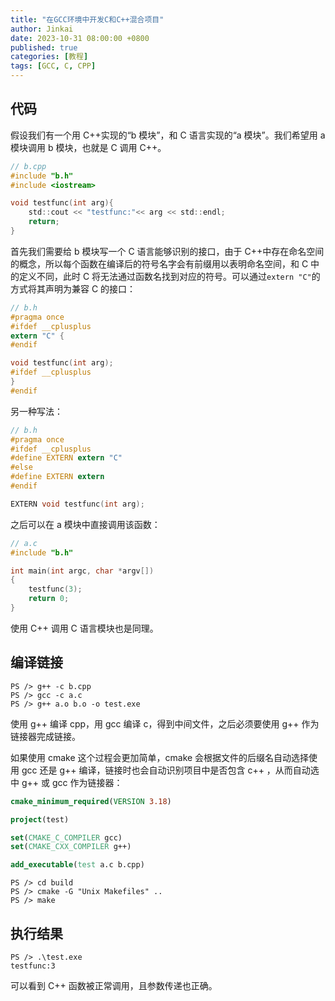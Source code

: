 ```yaml
---
title: "在GCC环境中开发C和C++混合项目"
author: Jinkai
date: 2023-10-31 08:00:00 +0800
published: true
categories: [教程]
tags: [GCC, C, CPP]
---
```


## 代码

假设我们有一个用 C++实现的“b 模块”，和 C 语言实现的“a 模块”。我们希望用 a 模块调用 b 模块，也就是 C 调用 C++。

```c
// b.cpp
#include "b.h"
#include <iostream>

void testfunc(int arg){
    std::cout << "testfunc:"<< arg << std::endl;
    return;
}
```

首先我们需要给 b 模块写一个 C 语言能够识别的接口，由于 C++中存在命名空间的概念，所以每个函数在编译后的符号名字会有前缀用以表明命名空间，和 C 中的定义不同，此时 C 将无法通过函数名找到对应的符号。可以通过`extern "C"`的方式将其声明为兼容 C 的接口：

```c
// b.h
#pragma once
#ifdef __cplusplus
extern "C" {
#endif

void testfunc(int arg);
#ifdef __cplusplus
}
#endif
```

另一种写法：

```c
// b.h
#pragma once
#ifdef __cplusplus
#define EXTERN extern "C"
#else
#define EXTERN extern
#endif

EXTERN void testfunc(int arg);
```

之后可以在 a 模块中直接调用该函数：

```c
// a.c
#include "b.h"

int main(int argc, char *argv[])
{
    testfunc(3);
    return 0;
}
```

使用 C++ 调用 C 语言模块也是同理。

## 编译链接

```console
PS /> g++ -c b.cpp
PS /> gcc -c a.c
PS /> g++ a.o b.o -o test.exe
```

使用 g++ 编译 cpp，用 gcc 编译 c，得到中间文件，之后必须要使用 g++ 作为链接器完成链接。

如果使用 cmake 这个过程会更加简单，cmake 会根据文件的后缀名自动选择使用 gcc 还是 g++ 编译，链接时也会自动识别项目中是否包含 c++ ，从而自动选中 g++ 或 gcc 作为链接器：

```cmake
cmake_minimum_required(VERSION 3.18)

project(test)

set(CMAKE_C_COMPILER gcc)
set(CMAKE_CXX_COMPILER g++)

add_executable(test a.c b.cpp)
```

```console
PS /> cd build
PS /> cmake -G "Unix Makefiles" ..
PS /> make
```

## 执行结果

```console
PS /> .\test.exe
testfunc:3
```

可以看到 C++ 函数被正常调用，且参数传递也正确。
